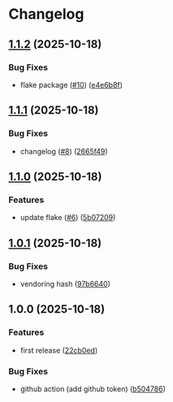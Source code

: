 # Changelog

## [1.1.2](https://github.com/badele/godown/compare/v1.1.1...v1.1.2) (2025-10-18)


### Bug Fixes

* flake package ([#10](https://github.com/badele/godown/issues/10)) ([e4e6b8f](https://github.com/badele/godown/commit/e4e6b8fab1fc2d7c5f2a4ad31863fc010c1fa4f2))

## [1.1.1](https://github.com/badele/godown/compare/v1.1.0...v1.1.1) (2025-10-18)


### Bug Fixes

* changelog ([#8](https://github.com/badele/godown/issues/8)) ([2665f49](https://github.com/badele/godown/commit/2665f49f49dea08e9a4284b83f5c20aecc0f4629))

## [1.1.0](https://github.com/badele/godown/compare/v1.0.1...v1.1.0) (2025-10-18)


### Features

* update flake ([#6](https://github.com/badele/godown/issues/6)) ([5b07209](https://github.com/badele/godown/commit/5b07209332bf5d34eb2223ad2eaf7be375b9336a))

## [1.0.1](https://github.com/badele/godown/compare/v1.0.0...v1.0.1) (2025-10-18)


### Bug Fixes

* vendoring hash ([97b6640](https://github.com/badele/godown/commit/97b6640b456db21f25bea9346f4f9c74896c3865))

## 1.0.0 (2025-10-18)


### Features

* first release ([22cb0ed](https://github.com/badele/godown/commit/22cb0ed0a1c1bc4650327818ee47a9296e9832c9))


### Bug Fixes

* github action (add github token) ([b504786](https://github.com/badele/godown/commit/b504786e2014a31ec2295a1361b12061b4043ead))
